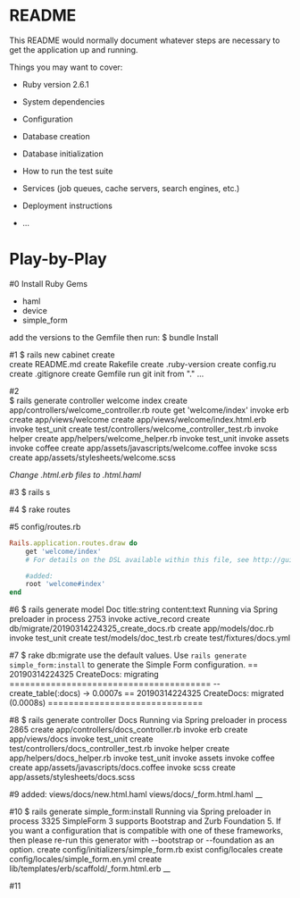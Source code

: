 # README

This README would normally document whatever steps are necessary to get the
application up and running.

Things you may want to cover:

* Ruby version 2.6.1

* System dependencies

* Configuration

* Database creation

* Database initialization

* How to run the test suite

* Services (job queues, cache servers, search engines, etc.)

* Deployment instructions

* ...

# Play-by-Play

#0 Install Ruby Gems
* haml
* device
* simple_form

add the versions to the Gemfile then run:
$ bundle Install

#1
$ rails new cabinet
create  
      create  README.md
      create  Rakefile
      create  .ruby-version
      create  config.ru
      create  .gitignore
      create  Gemfile
         run  git init from "."
      ...

#2      
$ rails generate controller welcome index
create  app/controllers/welcome_controller.rb
      route  get 'welcome/index'
     invoke  erb
     create    app/views/welcome
     create    app/views/welcome/index.html.erb
     invoke  test_unit
     create    test/controllers/welcome_controller_test.rb
     invoke  helper
     create    app/helpers/welcome_helper.rb
     invoke    test_unit
     invoke  assets
     invoke    coffee
     create      app/assets/javascripts/welcome.coffee
     invoke    scss
     create      app/assets/stylesheets/welcome.scss

*Change .html.erb files to .html.haml*

#3
$ rails s

#4
$ rake routes

#5 config/routes.rb
```ruby
Rails.application.routes.draw do
    get 'welcome/index'
    # For details on the DSL available within this file, see http://guides.rubyonrails.org/routing.html

    #added:
    root 'welcome#index'
end
```

#6
$ rails generate model Doc title:string content:text
Running via Spring preloader in process 2753
      invoke  active_record
      create    db/migrate/20190314224325_create_docs.rb
      create    app/models/doc.rb
      invoke    test_unit
      create      test/models/doc_test.rb
      create      test/fixtures/docs.yml

#7
$ rake db:migrate
use the default values. Use `rails generate simple_form:install` to generate the Simple Form configuration.
== 20190314224325 CreateDocs: migrating =======================================
-- create_table(:docs)
  -> 0.0007s
== 20190314224325 CreateDocs: migrated (0.0008s) ==============================

#8
$ rails generate controller Docs
Running via Spring preloader in process 2865
      create  app/controllers/docs_controller.rb
      invoke  erb
      create    app/views/docs
      invoke  test_unit
      create    test/controllers/docs_controller_test.rb
      invoke  helper
      create    app/helpers/docs_helper.rb
      invoke    test_unit
      invoke  assets
      invoke    coffee
      create      app/assets/javascripts/docs.coffee
      invoke    scss
      create      app/assets/stylesheets/docs.scss

#9
added:
views/docs/new.html.haml
views/docs/_form.html.haml
__

#10
$ rails generate simple_form:install
Running via Spring preloader in process 3325
SimpleForm 3 supports Bootstrap and Zurb Foundation 5. If you want a configuration that is compatible with one of these frameworks, then please re-run this generator with --bootstrap or --foundation as an option.
      create  config/initializers/simple_form.rb
       exist  config/locales
      create  config/locales/simple_form.en.yml
      create  lib/templates/erb/scaffold/_form.html.erb
__

#11
